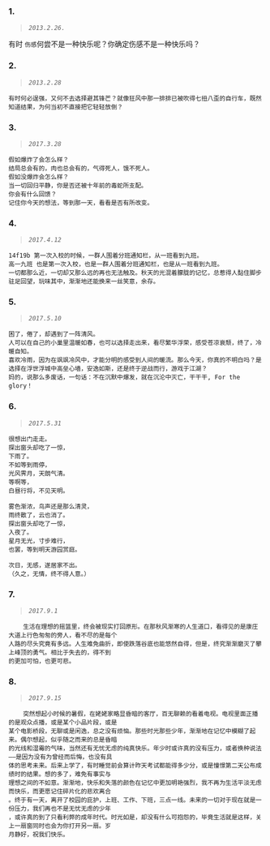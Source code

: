 ### 1.
>*`2013.2.26.`*

有时 `伤感`何尝不是一种快乐呢？你确定伤感不是一种快乐吗？

### 2.
>*`2013.2.28`*

    有时何必逞强，又何不去选择避其锋芒？就像狂风中那一排排已被吹得七扭八歪的自行车，既然知道结果，为何当初不直接把它轻轻放倒？

### 3.
>*`2017.3.28`*

    假如爆炸了会怎么样？
    结局总会有的，肉也总会有的，气得死人，饿不死人。
    假如没爆炸会怎么样？
    当一切回归平静，你是否还被十年前的毒蛇所支配。
    你会有什么回馈？
    记住你今天的想法，等到那一天，看看是否有所改变。

### 4.
>*`2017.4.12`*

    14f19b 第一次入校的时候，一群人围着分班通知栏，从一班看到九班。
    高一九班 也是第一次入校，也是一群人围着分班通知栏，也是从一班看到九班。
    一切都那么近，一切却又那么远的再也无法触及。秋天的光混着朦胧的记忆，总惹得人黏住脚步驻足回望，玩味其中，渐渐地还能换来一丝笑意，余存。

### 5.
>*`2017.5.10`*

    困了，倦了，却遇到了一阵清风。
    人可以在自己的小巢里温暖如春，也可以选择走出来，看尽繁华浮荣，感受苍凉衰颓，终了，冷暖自知。
    喜欢冷雨，因为在飒飒冷风中，才能分明的感受到人间的暖流。那么今天，你真的不明白吗？是选择在浮世浮城中高垒心墙，安逸如斯，还是终于逆战而行，游戏于江湖？
    妈的，说那么多废话，一句话：不在沉默中爆发，就在沉沦中灭亡，干干干, For the glory！

### 6.
>*`2017.5.31`*

    很想出门走走。
    探出窗头却吃了一惊，
    下雨了。
    不如等到雨停，
    光风霁月，天朗气清。
    等啊等，
    白昼行将，不见天明。

    雾色渐浓，鸟声还是那么清灵，
    雨终散了，云也消了。
    探出窗头却吃了一惊，
    入夜了。
    星月无光，寸步难行，
    也罢，等到明天游园赏庭。

    次日，无感，遂居家不出。
    （久之，无情，终不得人意。）

### 7.
>*`2017.9.1`*

        生活在理想的摇篮里，终会被现实打回原形。在那秋风渐寒的人生道口，看得见的是康庄大道上行色匆匆的旁人，看不尽的是每个
    人路的尽头究竟有多远。人生难免曲折，即使跌落谷底也能悠然自得，但是，终究渐渐磨灭了攀上峰顶的勇气。相比于失去的，得不到
    的更加可怕，也更可悲。

### 8.
>*`2017.9.15`*

        突然想起小时候的暑假，在姥姥家略显昏暗的客厅，百无聊赖的看着电视。电视里面正播的是观众点播，或是某个小品片段，或是
    某个电影桥段，无聊或是闲逸，总之没有烦恼。那些时光那些少年，渐渐地在记忆中模糊了起来。偶尔想起，似乎随之而来的总是昏暗
    的光线和湿霉的气味，当然还有无忧无虑的纯真快乐。年少时或许真的没有压力，或者换种说法——是因为没有为曾经而后悔，也没有具
    体的思考未来。后来上学了，有时睡觉前会算计昨天考试都能得多少分，或是憧憬第二天公布成绩时的结果。想的多了，难免有事实与
    理想之间的不如意。渐渐地，快乐和失落的颜色在记忆中更加明艳强烈，我不再为生活平淡无虑而快乐，而更愿记住碎片化的悲欢离合
    。终于有一天，离开了校园的庇护，上班、工作、下班，三点一线。未来的一切对于现在就是一份压力，我们再也不是无忧无虑的少年
    ，或许真的到了只看利弊的成年时代。时光如是，却没有什么可抱怨的，毕竟生活就是这样，关上一扇窗同时也会为你打开另一扇。岁
    月静好，祝我们快乐。

